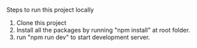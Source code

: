 Steps to run this project locally

1. Clone this project
2. Install all the packages by running "npm install" at root folder.
3. run "npm run dev" to start development server.